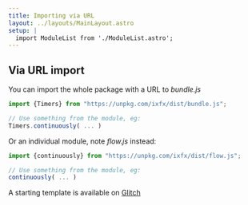 ```yaml
---
title: Importing via URL
layout: ../layouts/MainLayout.astro
setup: |
  import ModuleList from './ModuleList.astro';
---
```


## Via URL import

You can import the whole package with a URL to _bundle.js_
```js
import {Timers} from "https://unpkg.com/ixfx/dist/bundle.js";

// Use something from the module, eg:
Timers.continuously( ... )
```

Or an individual module, note _flow.js_ instead:

```js
import {continuously} from "https://unpkg.com/ixfx/dist/flow.js";

// Use something from the module, eg:
continuously( ... )
```

A starting template is available on [Glitch](https://glitch.com/edit/#!/ixfx-starter-url?path=script.js%3A1%3A0)
